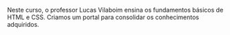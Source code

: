 Neste curso, o professor Lucas Vilaboim ensina os fundamentos básicos de HTML e CSS.
Criamos um portal para consolidar os conhecimentos adquiridos.